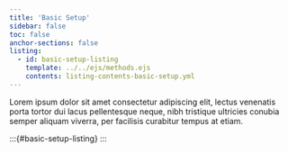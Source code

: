 ```yaml
---
title: 'Basic Setup'
sidebar: false
toc: false
anchor-sections: false
listing:
  - id: basic-setup-listing
    template: ../../ejs/methods.ejs
    contents: listing-contents-basic-setup.yml
---
```


Lorem ipsum dolor sit amet consectetur adipiscing elit, lectus venenatis porta tortor dui lacus pellentesque neque, nibh tristique ultricies conubia semper aliquam viverra, per facilisis curabitur tempus at etiam.

:::{#basic-setup-listing}
:::
